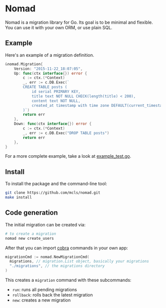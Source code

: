 # Nomad

Nomad is a migration library for Go. Its goal is to be minimal and flexible. You
can use it with your own ORM, or use plain SQL.

## Example

Here's an example of a migration definition.

```go
&nomad.Migration{
    Version: "2015-11-22_18:07:05",
    Up: func(ctx interface{}) error {
        c := ctx.(*Context)
        _, err := c.DB.Exec(`
        CREATE TABLE posts (
            id serial PRIMARY KEY,
            title text NOT NULL CHECK(length(title) < 200),
            content text NOT NULL,
            created_at timestamp with time zone DEFAULT(current_timestamp)
        )`)
        return err
    },
    Down: func(ctx interface{}) error {
        c := ctx.(*Context)
        _, err := c.DB.Exec("DROP TABLE posts")
        return err
    },
}
```

For a more complete example, take a look at
[example_test.go](https://github.com/mcls/nomad/blob/master/example_test.go).


## Install

To install the package and the command-line tool:

```bash
git clone https://github.com/mcls/nomad.git
make install
```

## Code generation

The initial migration can be created via:

```bash
# to create a migration
nomad new create_users
```

After that you can import [cobra](https://github.com/spf13/cobra) commands in
your own app:

```go
migrationCmd := nomad.NewMigrationCmd(
  migrations, // migration.List object, basically your migrations
  "./migrations", // the migrations directory
)
```

This creates a `migration` command with these subcommands:

* `run`: runs all pending migrations
* `rollback`: rolls back the latest migration
* `new`: creates a new migration

